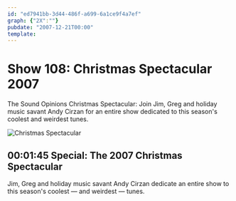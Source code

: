 ```yaml
---
id: "ed7941bb-3d44-486f-a699-6a1ce9f4a7ef"
graph: {"2X":""}
pubdate: "2007-12-21T00:00"
template: 
---
```






# Show 108: Christmas Spectacular 2007

The Sound Opinions Christmas Spectacular: Join Jim, Greg and holiday music savant Andy Cirzan for an entire show dedicated to this season's coolest and weirdest tunes.

![Christmas Spectacular](https://static.soundopinions.org/images/andycirzan.jpg)



## 00:01:45 Special: The 2007 Christmas Spectacular

Jim, Greg and holiday music savant Andy Cirzan dedicate an entire show to this season's coolest — and weirdest — tunes.